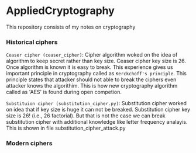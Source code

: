 # AppliedCryptography
This repository consists of my notes on cryptography

### Historical ciphers
`Ceaser cipher (ceaser_cipher)`: Cipher algorithm woked on the idea of algorithm to keep secret rather than key size. Ceaser cipher key size is 26. Once algorithm is known it is easy to break. This experience gives us important principle in cryptography called as `Kerckchoff's principle`. This principle states that attacker should not able to break the ciphers even attacker knows the algorithim. This is how new cryptography algorithm called as 'AES' is found during open competion. 

`Substituion cipher (substitution_cipher.py)`: Substitution cipher worked on idea that if key size is huge it can not be breaked. Substitution cipher key size is 26! (i.e., 26 factorial). But that is not the case we can break substitution cipher with additional knowledge like letter frequency analayis. This is shown in file substitution_cipher_attack.py

### Modern ciphers

